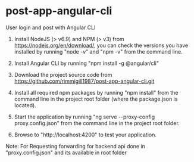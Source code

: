 # post-app-angular-cli

User login and post with Angular CLI

1) Install NodeJS (> v6.9) and NPM (> v3) from https://nodejs.org/en/download/, you can check the versions you have installed by running "node -v" and "npm -v" from the command line.
 
2) Install Angular CLI by running "npm install -g @angular/cli"
 
3) Download the project source code from  https://github.com/rimmigill1987/post-app-angular-cli.git
 
4) Install all required npm packages by running "npm install" from the command line in the project root folder (where the package.json is located).
 
5) Start the application by running "ng serve --proxy-config proxy.config.json" from the command line in the project root folder.
 
6) Browse to "http://localhost:4200" to test your application.


Note: For Requesting forwarding for backend api done in "proxy.config.json" and its available in root folder
